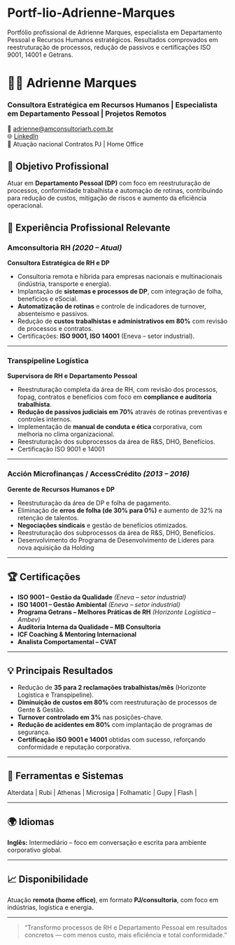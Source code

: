 # Portf-lio-Adrienne-Marques
Portfólio profissional de Adrienne Marques, especialista em Departamento Pessoal e Recursos Humanos estratégicos. Resultados comprovados em reestruturação de processos, redução de passivos e certificações ISO 9001, 14001 e Getrans.
# 👩‍💼 Adrienne Marques  
### Consultora Estratégica em Recursos Humanos | Especialista em Departamento Pessoal | Projetos Remotos  

📧 adrienne@amconsultoriarh.com.br  
🌐 [LinkedIn](https://www.linkedin.com/in/adrienne-marques-rh)  
📍 Atuação nacional  Contratos PJ | Home Office  

## 🎯 Objetivo Profissional  
Atuar em **Departamento Pessoal (DP)** com foco em reestruturação de processos, conformidade trabalhista e automação de rotinas, contribuindo para redução de custos, mitigação de riscos e aumento da eficiência operacional.  

## 🧾 Experiência Profissional Relevante  

### **Amconsultoria RH** *(2020 – Atual)*  
**Consultora Estratégica de RH e DP**  
- Consultoria remota e híbrida para empresas nacionais e multinacionais (indústria, transporte e energia).  
- Implantação de **sistemas e processos de DP**, com integração de folha, benefícios e eSocial.  
- **Automatização de rotinas** e controle de indicadores de turnover, absenteísmo e passivos.  
- Redução de **custos trabalhistas e administrativos em 80%** com revisão de processos e contratos.  
- Certificações: **ISO 9001, ISO 14001** (Eneva – setor industrial).  

---

### **Transpipeline Logística**  
**Supervisora de RH e Departamento Pessoal**  
- Reestruturação completa da área de RH, com revisão dos processos, fopag, contratos e benefícios com foco em **compliance e auditoria trabalhista**.  
- **Redução de passivos judiciais em 70%** através de rotinas preventivas e controles internos.  
- Implementação de **manual de conduta e ética** corporativa, com melhoria no clima organizacional.  
- Reestruturação dos subprocessos da área de R&S, DHO, Benefícios.  
- Certificação ISO 9001 e 14001

---

### **Acción Microfinanças / AccessCrédito** *(2013 – 2016)*  
**Gerente de Recursos Humanos e DP**  
- Reestruturação da área de DP e folha de pagamento.  
- Eliminação de **erros de folha (de 30% para 0%)** e aumento de 32% na retenção de talentos.  
- **Negociações sindicais** e gestão de benefícios otimizados.  
- Reestruturação dos subprocessos da área de R&S, DHO, Benefícios.  
- Desenvolvimento do Programa de Desenvolvimento de Líderes para nova aquisição da Holding

---

## 🏆 Certificações  
- **ISO 9001 – Gestão da Qualidade** *(Eneva – setor industrial)*  
- **ISO 14001 – Gestão Ambiental** *(Eneva – setor industrial)*  
- **Programa Getrans – Melhores Práticas de RH** *(Horizonte Logística – Ambev)*  
- **Auditoria Interna da Qualidade – MB Consultoria**  
- **ICF Coaching & Mentoring Internacional**  
- **Analista Comportamental – CVAT**  

---

## 💡 Principais Resultados  
- Redução de **35 para 2 reclamações trabalhistas/mês** (Horizonte Logística e Transpipeline).  
- **Diminuição de custos em 80%** com reestruturação de processos de Gente & Gestão.  
- **Turnover controlado em 3%** nas posições-chave.  
- **Redução de acidentes em 80%** com implantação de programas de segurança.  
- **Certificação ISO 9001 e 14001** obtidas com sucesso, reforçando conformidade e reputação corporativa.  

---

## 🧰 Ferramentas e Sistemas  
Alterdata | Rubi | Athenas | Microsiga | Folhamatic | Gupy | Flash |  

---

## 🌍 Idiomas  
**Inglês:** Intermediário – foco em conversação e escrita para ambiente corporativo global.  

---

## 📈 Disponibilidade  
Atuação **remota (home office)**, em formato **PJ/consultoria**, com foco em indústrias, logística e energia.  

---

> “Transformo processos de RH e Departamento Pessoal em resultados concretos — com menos custo, mais eficiência e total conformidade.”
